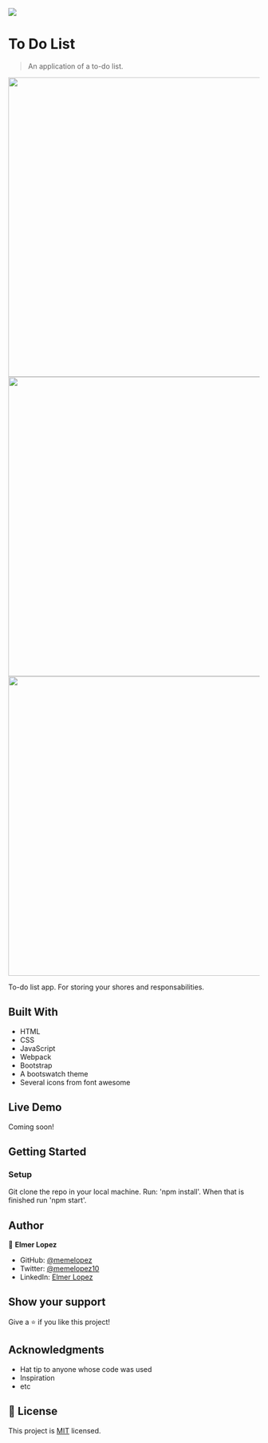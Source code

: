 ![](https://img.shields.io/badge/Microverse-blueviolet)

# To Do List 

> An application of a to-do list.

<img src="https://user-images.githubusercontent.com/6587226/130110317-de33320c-b5e6-4271-bd81-45f143f17543.png" width="600">
<img src="https://user-images.githubusercontent.com/6587226/130692420-ce0bc11d-3872-40ad-a4d2-88f63fb9bd5d.png" width="600">
<img src="https://user-images.githubusercontent.com/6587226/130692440-bf1f7f0b-23bf-4352-928c-49a7ceb910f7.png" width="600">

To-do list app. For storing your shores and responsabilities.  

## Built With

- HTML
- CSS
- JavaScript
- Webpack
- Bootstrap
- A bootswatch theme
- Several icons from font awesome

## Live Demo

Coming soon!

## Getting Started

### Setup

Git clone the repo in your local machine. Run: 'npm install'. When that is finished run 'npm start'.


## Author

👤 **Elmer Lopez**

- GitHub: [@memelopez](https://github.com/memelopez/)
- Twitter: [@memelopez10](https://twitter.com/memelopez10)
- LinkedIn: [Elmer Lopez](https://www.linkedin.com/in/elmer-lopez-51b187200/)

## Show your support

Give a ⭐️ if you like this project!

## Acknowledgments

- Hat tip to anyone whose code was used
- Inspiration
- etc

## 📝 License

This project is [MIT](https://github.com/IjayAbby/Web-Scraper-Ruby-Capstone-Project/blob/development/LICENSE) licensed.
